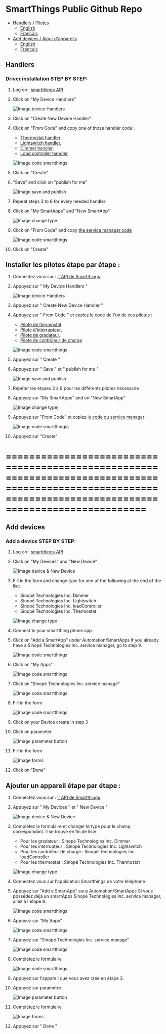
# SmartThings Public Github Repo

<ul>
	<li><a href="#driver" title="Titre">Handlers / Pilotes</a>
		<ul>
			<li><a href="#Ten" title="Titre">English</a></li>
			<li><a href="#Tfr" title="Titre">Francais</a></li>
		</ul>
	</li>
	<li><a href="#sw" title="Titre">Add devices / Ajout d'appareils</a>
		<ul>
			<li><a href="#Sen" title="Titre">English</a></li>
			<li><a href="#Sfr" title="Titre">Francais</a></li>
		</ul>
	</li>
</ul>




<h2 id="driver">Handlers</h2>
<h3 id="Ten">Driver installation STEP BY STEP: </h3>


1. Log on : [smartthings API](https://graph.api.smartthings.com/ide/devices)

2. Click on "My Device Handlers"

	![Image device Handlers](https://raw.githubusercontent.com/sinopetechnologies/pictures_readme/master/deviceHandler.PNG)

3. Click on "Create New Device Handler"

4. Click on "From Code" and copy one of those handler code :
	* [Thermostat handler](https://github.com/sinopetechnologies/smartThings/blob/master/driver_device_thermostat.groovy)
	* [Lightswitch handler](https://github.com/sinopetechnologies/smartThings/blob/master/driver_device_lightswitch.groovy),
	* [Dimmer handler](https://github.com/sinopetechnologies/smartThings/blob/master/driver_device_dimmer.groovy),
	* [Load controller handler](https://github.com/sinopetechnologies/smartThings/blob/master/driver_device_loadcontroller.groovy)

	![Image code smartthings](https://raw.githubusercontent.com/sinopetechnologies/pictures_readme/master/copy_code.PNG)

5. Click on "Create"

6. "Save" and click on "publish for me" 

	![Image save and publish](https://raw.githubusercontent.com/sinopetechnologies/pictures_readme/master/save%26publish.PNG)

7. Repeat steps 3 to 6 for every needed handler

8. Click on "My SmartApps" and "New SmartApp"

	![Image change type](https://raw.githubusercontent.com/sinopetechnologies/pictures_readme/master/createSmartApp.PNG)

9. Click on "From Code" and copy [the service manager code](https://github.com/sinopetechnologies/smartThings/blob/master/service_app.groovy)

	![Image code smartthings](https://raw.githubusercontent.com/sinopetechnologies/pictures_readme/master/codeSmartApp.PNG)

10. Click on "Create"


<h2 id="Tfr">Installer les pilotes étape par étape : </h2>


1. Connectez vous sur : [l' API de Smartthings ](https://graph.api.smartthings.com/ide/devices)

2. Appuyez sur " My Device Handlers "

	![Image device Handlers](https://raw.githubusercontent.com/sinopetechnologies/pictures_readme/master/deviceHandler.PNG)

3. Appuyez sur " Create New Device Handler "

4. Appuyez sur " From Code " et copiez le code de l'un de ces pilotes :
	* [Pilote de thermostat](https://github.com/sinopetechnologies/smartThings/blob/master/driver_device_thermostat.groovy)
	* [Pilote d'interrupteur](https://github.com/sinopetechnologies/smartThings/blob/master/driver_device_lightswitch.groovy),
	* [Pilote de  gradateur](https://github.com/sinopetechnologies/smartThings/blob/master/driver_device_dimmer.groovy),
	* [Pilote de contrôleur de charge](https://github.com/sinopetechnologies/smartThings/blob/master/driver_device_loadcontroller.groovy)

	![Image code smartthings](https://raw.githubusercontent.com/sinopetechnologies/pictures_readme/master/copy_code.PNG)

5. Appuyez sur " Create "

6. Appuyez sur " Save " et " publish for me " 

	![Image save and publish](https://raw.githubusercontent.com/sinopetechnologies/pictures_readme/master/save%26publish.PNG)

7. Répéter les étapes 3 à 6 pour les différents pilotes nécessaire

8. Appuyez sur "My SmartApps" and on "New SmartApp"

	![Image change type](https://raw.githubusercontent.com/sinopetechnologies/pictures_readme/master/createSmartApp.PNG))

9. Appuyez sur "From Code" et copiez [le code du service manager](https://github.com/sinopetechnologies/smartThings/blob/master/service_app.groovy)

	![Image code smartthings](https://raw.githubusercontent.com/sinopetechnologies/pictures_readme/master/codeSmartApp.PNG))

10. Appuyez sur "Create"















==========================================================================================================================================================
==========================================================================================================================================================

<h2 id="sw">Add devices</h2>
<h3 id="Sen">Add a device STEP BY STEP: </h3>


1. Log on : [smartthings API](https://graph.api.smartthings.com/ide/devices)

2. Click on "My Devices" and "New Device"

	![Image device & New Device](https://raw.githubusercontent.com/sinopetechnologies/pictures_readme/master/new_device.PNG)

3. Fill in the form and change type for one of the following at the end of the list:
	* Sinopé Technologies Inc. Dimmer
	* Sinopé Technologies Inc. Lightswitch
	* Sinopé Technologies Inc. loadController
	* Sinopé Technologies Inc. Thermostat

	![Image change type](https://raw.githubusercontent.com/sinopetechnologies/pictures_readme/master/type.PNG)

4. Connect to your smartthing phone app

5. Click on "Add a SmartApp" under Automation/SmartApps
	If you already have a Sinopé Technologies Inc. service manager, go to step 9.

	![Image code smartthings](https://raw.githubusercontent.com/sinopetechnologies/pictures_readme/master/addSmartApp-1.png)

6. Click on "My Apps"

	![Image code smartthings](https://raw.githubusercontent.com/sinopetechnologies/pictures_readme/master/addSmartApp-2.png)

7. Click on "Sinopé Technologies Inc. service manage"

	![Image code smartthings](https://raw.githubusercontent.com/sinopetechnologies/pictures_readme/master/addSmartApp-3.png)

8. Fill in the form

	![Image code smartthings](https://raw.githubusercontent.com/sinopetechnologies/pictures_readme/master/formSmartApp.png)

9. Click on your Device create in step 3

10. Click on parameter

	![Image parameter button](https://raw.githubusercontent.com/sinopetechnologies/pictures_readme/master/apps_sinope.png)

11. Fill in the form

	![Image forms](https://raw.githubusercontent.com/sinopetechnologies/pictures_readme/master/forms.png)

12. Click on "Done"


<h2 id="Sfr">Ajouter un appareil étape par étape : </h2>


1. Connectez vous sur : [l' API de Smartthings ](https://graph.api.smartthings.com/ide/devices)

2. Appuyez sur " My Devices " et " New Device "

	![Image device & New Device](https://raw.githubusercontent.com/sinopetechnologies/pictures_readme/master/new_device.PNG)

3. Complétez le formulaire et changer le type pour le champ correspondant. Il se trouve en fin de liste.
	* Pour les gradateur : Sinopé Technologies Inc. Dimmer
	* Pour les interrupteur : Sinopé Technologies Inc. Lightswitch
	* Pour les contrôleur de charge : Sinopé Technologies Inc. loadController
	* Pour les thermostat : Sinopé Technologies Inc. Thermostat

	![Image change type](https://raw.githubusercontent.com/sinopetechnologies/pictures_readme/master/type.PNG)

4. Connectez vous sur l'application Smartthings de votre téléphone

5. Appuyez sur "Add a SmartApp" sous Automation/SmartApps
	Si vous possédez déjà un smartApps Sinopé Technologies Inc. service manager, allez à l'étape 9.

	![Image code smartthings](https://raw.githubusercontent.com/sinopetechnologies/pictures_readme/master/addSmartApp-1.png)

6. Appuyez sur "My Apps"

	![Image code smartthings](https://raw.githubusercontent.com/sinopetechnologies/pictures_readme/master/addSmartApp-2.png)

7. Appuyez sur "Sinopé Technologies Inc. service manage"

	![Image code smartthings](https://raw.githubusercontent.com/sinopetechnologies/pictures_readme/master/addSmartApp-3.png)

8. Complétez le formulaire

	![Image code smartthings](https://raw.githubusercontent.com/sinopetechnologies/pictures_readme/master/formSmartApp.png)

10. Appuyez sur l'appareil que vous avez crée en étape 3.

11. Appuyez sur paramètre

	![Image parameter button](https://raw.githubusercontent.com/sinopetechnologies/pictures_readme/master/apps_sinope.png)

12. Complétez le formulaire

	![Image forms](https://raw.githubusercontent.com/sinopetechnologies/pictures_readme/master/forms.png)

13. Appuyez sur " Done "